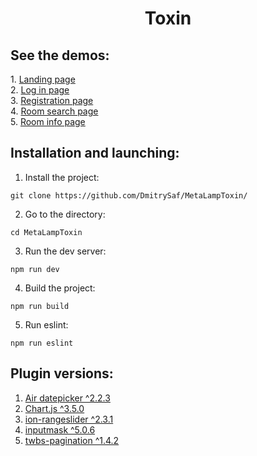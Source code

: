 <h1 align="center">Toxin</h1>
<h2>See the demos:</h2>
1. <a href="https://dmitrysaf.github.io/MetaLampToxin/index.html">Landing page</a><br>
2. <a href="https://dmitrysaf.github.io/MetaLampToxin/login.html">Log in page</a><br>
3. <a href="https://dmitrysaf.github.io/MetaLampToxin/registration.html">Registration page</a><br>
4. <a href="https://dmitrysaf.github.io/MetaLampToxin/room-search.html">Room search page</a><br>
5. <a href="https://dmitrysaf.github.io/MetaLampToxin/room-info.html">Room info page</a><br>
<h2>Installation and launching:</h2>

1. Install the project:

```
git clone https://github.com/DmitrySaf/MetaLampToxin/
```
2. Go to the directory:

```
cd MetaLampToxin
```
3. Run the dev server:

```
npm run dev
```
4. Build the project:

```
npm run build
```
5. Run eslint:

```
npm run eslint
```
<h2>Plugin versions:</h2>

1. <a href="https://github.com/t1m0n/air-datepicker">Air datepicker ^2.2.3</a><br>
2. <a href="https://github.com/chartjs/Chart.js">Chart.js ^3.5.0</a><br>
3. <a href="https://github.com/IonDen/ion.rangeSlider">ion-rangeslider ^2.3.1</a><br>
4. <a href="https://github.com/RobinHerbots/Inputmask">inputmask ^5.0.6</a><br>
5. <a href="https://github.com/josecebe/twbs-pagination">twbs-pagination ^1.4.2</a><br>
